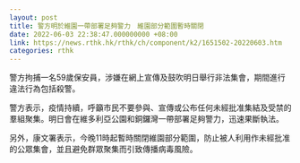 ```yaml
---
layout: post
title: 警方明於維園一帶部署足夠警力　維園部分範圍暫時關閉
date: 2022-06-03 22:38:47.000000000 +08:00
link: https://news.rthk.hk/rthk/ch/component/k2/1651502-20220603.htm
categories: rthk
---
```


警方拘捕一名59歲保安員，涉嫌在網上宣傳及鼓吹明日舉行非法集會，期間進行違法行為包括殺警。

警方表示，疫情持續，呼籲市民不要參與、宣傳或公布任何未經批准集結及受禁的羣組聚集。明日會在維多利亞公園和銅鑼灣一帶部署足夠警力，迅速果斷執法。

另外，康文署表示，今晚11時起暫時關閉維園部分範圍，防止被人利用作未經批准的公眾集會，並且避免群眾聚集而引致傳播病毒風險。
